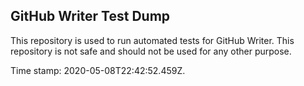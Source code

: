## GitHub Writer Test Dump

This repository is used to run automated tests for GitHub Writer.
This repository is not safe and should not be used for any other purpose.

Time stamp: 2020-05-08T22:42:52.459Z.
